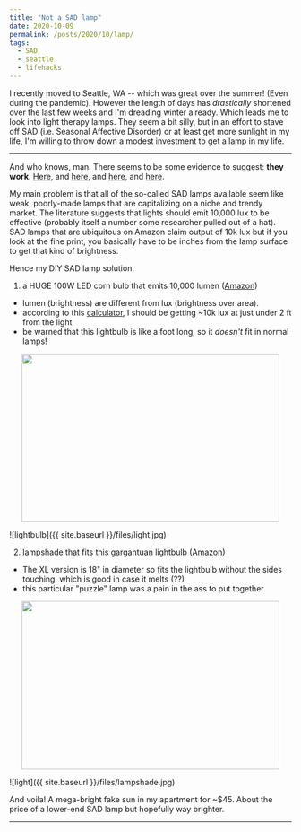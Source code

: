 ```yaml
---
title: "Not a SAD lamp"
date: 2020-10-09
permalink: /posts/2020/10/lamp/
tags:
  - SAD
  - seattle
  - lifehacks
---
```


I recently moved to Seattle, WA -- which was great over the summer! (Even during the pandemic). However the length of days has _drastically_ shortened over the last few weeks and I'm dreading winter already. Which leads me to look into light therapy lamps. They seem a bit silly, but in an effort to stave off SAD (i.e. Seasonal Affective Disorder) or at least get more sunlight in my life, I'm willing to throw down a modest investment to get a lamp in my life.




----------------------------------------------------


And who knows, man. There seems to be some evidence to suggest: **they work**. [Here](https://jamanetwork.com/journals/jamapsychiatry/fullarticle/2470681), and [here](https://bmcpsychiatry.biomedcentral.com/articles/10.1186/1471-244X-11-17), and [here](https://ajp.psychiatryonline.org/doi/10.1176/appi.ajp.2015.14101293?url_ver=Z39.88-2003&rfr_id=ori:rid:crossref.org&rfr_dat=cr_pub%20%200pubmed), and [here](https://linkinghub.elsevier.com/retrieve/pii/S0165-0327(07)00351-5).

My main problem is that all of the so-called SAD lamps available seem like weak, poorly-made lamps that are capitalizing on a niche and trendy market. The literature suggests that lights should emit 10,000 lux to be effective (probably itself a number some researcher pulled out of a hat). SAD lamps that are ubiquitous on Amazon claim output of 10k lux but if you look at the fine print, you basically have to be inches from the lamp surface to get that kind of brightness.

Hence my DIY SAD lamp solution.

1. a HUGE 100W LED corn bulb that emits 10,000 lumen ([Amazon](https://www.amazon.com/gp/product/B081NT19RT/))
  * lumen (brightness) are different from lux (brightness over area).
  * according to this [calculator](https://lamphq.com/lux-lumens-conversion/), I should be getting ~10k lux at just under 2 ft from the light
  * be warned that this lightbulb is like a foot long, so it _doesn't_ fit in normal lamps!

<p align="center">
  <img width="460" height="300" src="{{ site.baseurl }}/files/light.jpg">
</p>
![lightbulb]({{ site.baseurl }}/files/light.jpg)

2. lampshade that fits this gargantuan lightbulb ([Amazon](https://www.amazon.com/gp/product/B00ZFQM3SG/))
  * The XL version is 18" in diameter so fits the lightbulb without the sides touching, which is good in case it melts (??)
  * this particular "puzzle" lamp was a pain in the ass to put together
<p align="center">
  <img width="460" height="300" src="{{ site.baseurl }}/files/lampshade.jpg">
</p>
![light]({{ site.baseurl }}/files/lampshade.jpg)

And voila! A mega-bright fake sun in my apartment for ~$45. About the price of a lower-end SAD lamp but hopefully way brighter.


-------------

